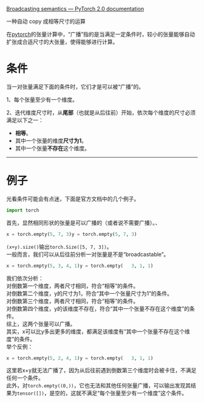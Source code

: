 

[Broadcasting semantics &mdash; PyTorch 2.0 documentation](https://pytorch.org/docs/stable/notes/broadcasting.html)



一种自动 copy 成相等尺寸的运算



在[pytorch](https://so.csdn.net/so/search?q=pytorch&spm=1001.2101.3001.7020)的张量计算中，“广播”指的是当满足一定条件时，较小的张量能够自动扩张成合适尺寸的大张量，使得能够进行计算。

# 条件

当一对张量满足下面的条件时，它们才是可以被“广播”的。

1、每个张量至少有一个维度。

2、迭代维度尺寸时，从**尾部**（也就是从后往前）开始，依次每个维度的尺寸必须满足以下之一：

- **相等**。
- 其中一个张量的维度**尺寸为1**。
- 其中一个张量**不存在**这个维度。

---

# 例子

光看条件可能会有点迷，下面是官方文档中的几个例子。

```python
import torch
```

首先，显然相同形状的张量是可以广播的（或者说不需要广播）。、

```python
x = torch.empty(5, 7, 3)y = torch.empty(5, 7, 3)
```

`(x+y).size()`输出`torch.Size([5, 7, 3])`。  
一般而言，我们可以从后往前分析一对张量是不是“broadcastable”。

```python
x = torch.empty(5, 3, 4, 1)y = torch.empty(   3, 1, 1)
```

我们依次分析：  
对倒数第一个维度，两者尺寸相同，符合“相等”的条件。  
对倒数第二个维度，y的尺寸为1，符合“其中一个张量尺寸为1”的条件。  
对倒数第三个维度，两者尺寸相同，符合“相等”的条件。  
对倒数第四个维度，y的该维度不存在，符合“其中一个张量不存在这个维度”的条件。  
综上，这两个张量可以广播。  
其实，x可以比y多出更多的维度，都满足该维度有“其中一个张量不存在这个维度”的条件。  
举个反例：

```python
x = torch.empty(5, 2, 4, 1)y = torch.empty(   3, 1, 1)
```

这里若x+y就无法广播了，因为从后往前遇到倒数第三个维度时会被卡住，不满足任何一个条件。  
此外，对`torch.empty((0,))`，它也无法和其他任何张量广播，可以输出发现其结果为`tensor([])`，是空的，这就不满足“每个张量至少有一个维度”这个条件。
